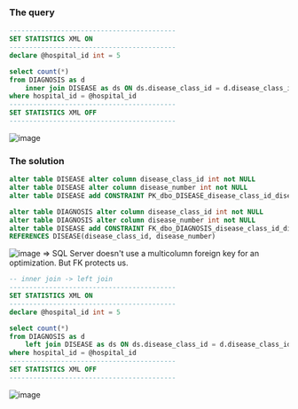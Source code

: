 ### The query
```sql
------------------------------------------
SET STATISTICS XML ON
------------------------------------------
declare @hospital_id int = 5

select count(*)
from DIAGNOSIS as d
    inner join DISEASE as ds ON ds.disease_class_id = d.disease_class_id and ds.disease_number = d.disease_number
where hospital_id = @hospital_id
------------------------------------------
SET STATISTICS XML OFF
------------------------------------------
```
![image](https://github.com/mechtal/plans/blob/master/DIAG_DISEAS.png?raw=true)

### The solution
```sql
alter table DISEASE alter column disease_class_id int not NULL
alter table DISEASE alter column disease_number int not NULL
alter table DISEASE add CONSTRAINT PK_dbo_DISEASE_disease_class_id_disease_number primary key (disease_class_id, disease_number)

alter table DIAGNOSIS alter column disease_class_id int not NULL
alter table DIAGNOSIS alter column disease_number int not NULL
alter table DISEASE add CONSTRAINT FK_dbo_DIAGNOSIS_disease_class_id_disease_number FOREIGN key (disease_class_id, disease_number)
REFERENCES DISEASE(disease_class_id, disease_number)
```
![image](https://github.com/mechtal/plans/blob/master/DIAG_DISEAS_res1.png?raw=true)
=> SQL Server doesn't use a multicolumn foreign key for an optimization.
But FK protects us.
```sql
-- inner join -> left join
------------------------------------------
SET STATISTICS XML ON
------------------------------------------
declare @hospital_id int = 5

select count(*)
from DIAGNOSIS as d
    left join DISEASE as ds ON ds.disease_class_id = d.disease_class_id and ds.disease_number = d.disease_number
where hospital_id = @hospital_id
------------------------------------------
SET STATISTICS XML OFF
------------------------------------------
```
![image](https://github.com/mechtal/plans/blob/master/DIAG_DISEAS_res2.png?raw=true)

